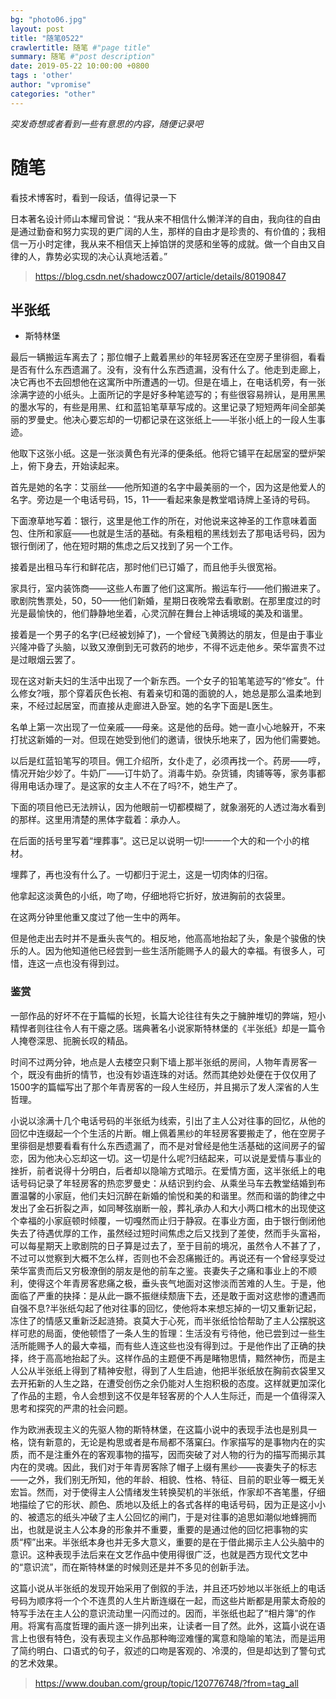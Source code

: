 ```yaml
---
bg: "photo06.jpg"
layout: post
title: "随笔0522"
crawlertitle: 随笔 #"page title"
summary: 随笔 #"post description"
date: 2019-05-22 10:00:00 +0800
tags : 'other'
author: "vpromise"
categories: "other"
---
```



*突发奇想或者看到一些有意思的内容，随便记录吧*

# 随笔

看技术博客时，看到一段话，值得记录一下

日本著名设计师山本耀司曾说：“我从来不相信什么懒洋洋的自由，我向往的自由是通过勤奋和努力实现的更广阔的人生，那样的自由才是珍贵的、有价值的；我相信一万小时定律，我从来不相信天上掉馅饼的灵感和坐等的成就。做一个自由又自律的人，靠势必实现的决心认真地活着。”

> <https://blog.csdn.net/shadowcz007/article/details/80190847>

## 半张纸
- 斯特林堡

最后一辆搬运车离去了；那位帽子上戴着黑纱的年轻房客还在空房子里徘徊，看看是否有什么东西遗漏了。没有，没有什么东西遗漏，没有什么了。他走到走廊上，决它再也不去回想他在这寓所中所遭遇的一切。但是在墙上，在电话机旁，有一张涂满字迹的小纸头。上面所记的字是好多种笔迹写的；有些很容易辨认，是用黑黑的墨水写的，有些是用黑、红和蓝铅笔草草写成的。这里记录了短短两年间全部美丽的罗曼史。他决心要忘却的一切都记录在这张纸上——半张小纸上的一段人生事迹。

他取下这张小纸。这是一张淡黄色有光泽的便条纸。他将它铺平在起居室的壁炉架上，俯下身去，开始读起来。

首先是她的名字：艾丽丝——他所知道的名字中最美丽的一个，因为这是他爱人的名字。旁边是一个电话号码，15，11——看起来象是教堂唱诗牌上圣诗的号码。

下面潦草地写着：银行，这里是他工作的所在，对他说来这神圣的工作意味着面包、住所和家庭——也就是生活的基础。有条粗粗的黑线划去了那电话号码，因为银行倒闭了，他在短时期的焦虑之后又找到了另一个工作。

接着是出租马车行和鲜花店，那时他们已订婚了，而且他手头很宽裕。

家具行，室内装饰商——这些人布置了他们这寓所。搬运车行——他们搬进来了。歌剧院售票处，50，50——他们新婚，星期日夜晚常去看歌剧。在那里度过的时光是最愉快的，他们静静地坐着，心灵沉醉在舞台上神话境域的美及和谐里。

接着是一个男子的名字(已经被划掉了)，一个曾经飞黄腾达的朋友，但是由于事业兴隆冲昏了头脑，以致又潦倒到无可救药的地步，不得不远走他乡。荣华富贵不过是过眼烟云罢了。

现在这对新夫妇的生活中出现了一个新东西。一个女子的铅笔笔迹写的“修女”。什么修女?哦，那个穿着灰色长袍、有着亲切和蔼的面貌的人，她总是那么温柔地到来，不经过起居室，而直接从走廊进入卧室。她的名字下面是L医生。

名单上第一次出现了一位亲戚——母亲。这是他的岳母。她一直小心地躲开，不来打扰这新婚的一对。但现在她受到他们的邀请，很快乐地来了，因为他们需要她。

以后是红蓝铅笔写的项目。佣工介绍所，女仆走了，必须再找一个。药房——哼，情况开始少妙了。牛奶厂——订牛奶了。消毒牛奶。杂货铺，肉铺等等，家务事都得用电话办理了。是这家的女主人不在了吗?不，她生产了。

下面的项目他已无法辨认，因为他眼前一切都模糊了，就象溺死的人透过海水看到的那样。这里用清楚的黑体字载着：承办人。

在后面的括号里写着“埋葬事”。这已足以说明一切!——一个大的和一个小的棺材。

埋葬了，再也没有什么了。一切都归于泥土，这是一切肉体的归宿。

他拿起这淡黄色的小纸，吻了吻，仔细地将它折好，放进胸前的衣袋里。

在这两分钟里他重又度过了他一生中的两年。

但是他走出去时并不是垂头丧气的。相反地，他高高地抬起了头，象是个骏傲的快乐的人。因为他知道他已经尝到一些生活所能赐予人的最大的幸福。有很多人，可惜，连这一点也没有得到过。

### 鉴赏

一部作品的好坏不在于篇幅的长短，长篇大论往往有失之于臃肿堆切的弊端，短小精悍者则往往令人有干瘪之感。瑞典著名小说家斯特林堡的《半张纸》却是一篇令人掩卷深思、扼腕长叹的精品。

时间不过两分钟，地点是人去楼空只剩下墙上那半张纸的房间，人物年青房客一个，既没有曲折的情节，也没有妙语连珠的对话。然而其绝妙处便在于仅仅用了1500字的篇幅写出了那个年青房客的一段人生经历，并且揭示了发人深省的人生哲理。

小说以涂满十几个电话号码的半张纸为线索，引出了主人公对往事的回忆，从他的回忆中连缀起一个个生活的片断。帽上佩着黑纱的年轻房客要搬走了，他在空房子里徘徊是想要看看有什么东西遗漏了，而不是对曾经是他生活基础的这间房子的留恋，因为他决心忘却这一切。这一切是什么呢?归结起来，可以说是爱情与事业的挫折，前者说得十分明白，后者却以隐喻方式暗示。在爱情方面，这半张纸上的电话号码记录了年轻房客的热恋罗曼史：从结识到约会、从乘坐马车去教堂结婚到布置温馨的小家庭，他们夫妇沉醉在新婚的愉悦和美的和谐里。然而和谐的韵律之中发出了金石折裂之声，如同琴弦崩断一般，葬礼承办人和大小两口棺木的出现使这个幸福的小家庭顿时倾覆，一切嘎然而止归于静寂。在事业方面，由于银行倒闭他失去了待遇优厚的工作，虽然经过短时间焦虑之后又找到了差使，然而手头富裕，可以每星期天上歌剧院的日子算是过去了，至于目前的境况，虽然令人不甚了了，不过可以觉察到大概不怎么样，否则也不会忍痛搬迁的。再说还有一个曾经享受过荣华富贵而后又穷极潦倒的朋友是他的前车之鉴。丧妻失子之痛和事业上的不顺利，使得这个年青房客悲痛之极，垂头丧气地面对这惨淡而苦难的人生。于是，他面临了严重的抉择：是从此一蹶不振继续颓唐下去，还是敢于面对这悲惨的遭遇而自强不息?半张纸勾起了他对往事的回忆，使他将本来想忘掉的一切又重新记起，冻住了的情感又重新泛起涟猗。哀莫大于心死，而半张纸恰恰帮助了主人公摆脱这样可悲的局面，使他顿悟了一条人生的哲理：生活没有亏待他，他已尝到过一些生活所能赐予人的最大幸福，而有些人连这些也没有得到过。于是他作出了正确的抉择，终于高高地抬起了头。这样作品的主题便不再是睹物思情，黯然神伤，而是主人公从半张纸上得到了精神安慰，得到了人生启迪，他把半张纸放在胸前衣袋里又去开拓新的人生之路，在遭受创伤之余仍能对人生抱积极的态度。这样就更加深化了作品的主题，令人会想到这不仅是年轻客房的个人人生际迁，而是一个值得深入思考和探究的严肃的社会问题。

作为欧洲表现主义的先驱人物的斯特林堡，在这篇小说中的表现手法也是别具一格，饶有新意的，无论是构思或者是布局都不落窠臼。作家描写的是事物内在的实质，而不是注重外在的客观事物的描写，因而突破了对人物的行为的描写而揭示其内在的灵魂。因此，我们对于年青房客除了帽子上缀有黑纱——丧妻失子的标志——之外，我们别无所知，他的年龄、相貌、性格、特征、目前的职业等一概无关宏旨。然而，对于使得主人公情绪发生转换契机的半张纸，作家却不吝笔墨，仔细地描绘了它的形状、颜色、质地以及纸上的各式各样的电话号码，因为正是这小小的、被遗忘的纸头冲破了主人公回忆的闸门，于是对往事的追思如潮似地蜂拥而出，也就是说主人公本身的形象并不重要，重要的是通过他的回忆把事物的实质“榨”出来。半张纸本身也并无多大意义，重要的是在于借此揭示主人公头脑中的意识。这种表现手法后来在文艺作品中使用得很广泛，也就是西方现代文艺中的“意识流”，而在斯特林堡的时候则还是并不多见的创新手法。

这篇小说从半张纸的发现开始采用了倒叙的手法，并且还巧妙地以半张纸上的电话号码为顺序将一个个不连贯的人生片断连缀在一起，而这些片断都是用蒙太奇般的特写手法在主人公的意识流动里一闪而过的。因而，半张纸也起了“相片簿”的作用。将寓有高度哲理的画片逐一排列出来，让读者一目了然。此外，这篇小说在语言上也很有特色，没有表现主义作品那种晦涩难懂的寓意和隐喻的笔法，而是运用了简约明白、口语式的句子，叙述的口吻是客观的、冷漠的，但是却达到了警句式的艺术效果。

> <https://www.douban.com/group/topic/120776748/?from=tag_all>
